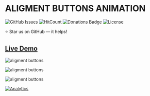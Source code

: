 # ALIGMENT BUTTONS ANIMATION

[![GitHub Issues](https://img.shields.io/badge/contributions-welcome-brightgreen.svg?style=flat)](https://github.com/alikinvv/alignment-buttons/issues)  [![HitCount](http://hits.dwyl.com/alikinvv/alignment-buttons.svg)](http://hits.dwyl.com/alikinvv/alignment-buttons)  [![Donations Badge](https://yourdonation.rocks/images/badge.svg)](https://www.paypal.me/alikinvv)  [![License](https://img.shields.io/badge/license-MIT-blue.svg)](https://opensource.org/licenses/MIT)

:star: Star us on GitHub — it helps!

## [Live Demo](http://alikinvv.github.io/alignment-buttons/build)

![aligment buttons](https://cdn.dribbble.com/users/1773016/screenshots/5791497/23.gif)

![aligment buttons](https://cdn.dribbble.com/users/1773016/screenshots/5812900/2.gif)

![aligment buttons](https://cdn.dribbble.com/users/1773016/screenshots/5806190/1.gif)

[![Analytics](https://ga-beacon.appspot.com/UA-31485994-5/alignment-buttons)](https://github.com/alikinvv/alignment-buttons)
